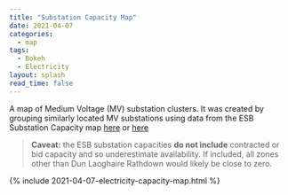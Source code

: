 ```yaml
---
title: "Substation Capacity Map"
date: 2021-04-07
categories:
  - map
tags:
  - Bokeh
  - Electricity
layout: splash
read_time: false
---
```

A map of Medium Voltage (MV) substation clusters.  It was created by grouping similarly located MV substations using data from the ESB Substation Capacity
map [here](https://www.esbnetworks.ie/new-connections/generator-connections-group/availability-capacity-map) or [here](https://www.esbnetworks.ie/network-capacity-map)

> **Caveat:** the ESB substation capacities **do not include** contracted or bid capacity and so underestimate availability. If included, all zones other than Dun Laoghaire Rathdown would likely be close to zero.

{% include 2021-04-07-electricity-capacity-map.html %}
